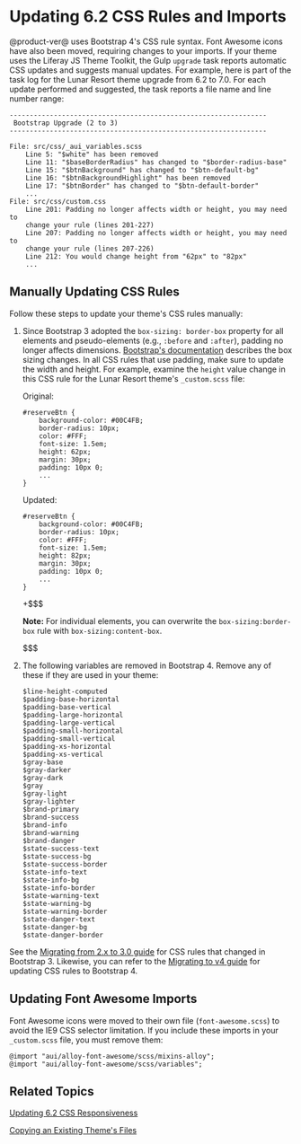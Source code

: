 # Updating 6.2 CSS Rules and Imports [](id=updating-6-2-css-rules-and-imports)

@product-ver@ uses Bootstrap 4's CSS rule syntax. Font Awesome icons have also 
been moved, requiring changes to your imports. If your theme uses the Liferay JS 
Theme Toolkit, the Gulp `upgrade` task reports automatic CSS updates and 
suggests manual updates. For example, here is part of the task log for the Lunar 
Resort theme upgrade from 6.2 to 7.0. For each update performed and suggested, 
the task reports a file name and line number range:

    ----------------------------------------------------------------
     Bootstrap Upgrade (2 to 3)
    ----------------------------------------------------------------

    File: src/css/_aui_variables.scss
        Line 5: "$white" has been removed
        Line 11: "$baseBorderRadius" has changed to "$border-radius-base"
        Line 15: "$btnBackground" has changed to "$btn-default-bg"
        Line 16: "$btnBackgroundHighlight" has been removed
        Line 17: "$btnBorder" has changed to "$btn-default-border"
        ...
    File: src/css/custom.css
        Line 201: Padding no longer affects width or height, you may need to
        change your rule (lines 201-227)
        Line 207: Padding no longer affects width or height, you may need to
        change your rule (lines 207-226)
        Line 212: You would change height from "62px" to "82px"
        ...

## Manually Updating CSS Rules [](id=manually-updating-css-rules)

Follow these steps to update your theme's CSS rules manually:

1.  Since Bootstrap 3 adopted the `box-sizing: border-box` property for all 
    elements and pseudo-elements (e.g., `:before` and `:after`), padding no 
    longer affects dimensions. 
    [Bootstrap's documentation](https://getbootstrap.com/docs/3.3/css/#less-mixins-box-sizing) 
    describes the box sizing changes. In all CSS rules that use padding, make 
    sure to update the width and height. For example, examine the `height` value 
    change in this CSS rule for the Lunar Resort theme's `_custom.scss` file:

    Original:

        #reserveBtn {
        	background-color: #00C4FB;
        	border-radius: 10px;
        	color: #FFF;
        	font-size: 1.5em;
        	height: 62px;
        	margin: 30px;
        	padding: 10px 0;
        	...
        }

    Updated:

        #reserveBtn {
        	background-color: #00C4FB;
        	border-radius: 10px;
        	color: #FFF;
        	font-size: 1.5em;
        	height: 82px;
        	margin: 30px;
        	padding: 10px 0;
        	...
        }

    +$$$

    **Note:** For individual elements, you can overwrite the 
    `box-sizing:border-box` rule with `box-sizing:content-box`. 

    $$$

2.  The following variables are removed in Bootstrap 4. Remove any of these if 
    they are used in your theme:

        $line-height-computed
        $padding-base-horizontal
        $padding-base-vertical
        $padding-large-horizontal
        $padding-large-vertical
        $padding-small-horizontal
        $padding-small-vertical
        $padding-xs-horizontal
        $padding-xs-vertical
        $gray-base
        $gray-darker
        $gray-dark
        $gray
        $gray-light
        $gray-lighter
        $brand-primary
        $brand-success
        $brand-info
        $brand-warning
        $brand-danger
        $state-success-text
        $state-success-bg
        $state-success-border
        $state-info-text
        $state-info-bg
        $state-info-border
        $state-warning-text
        $state-warning-bg
        $state-warning-border
        $state-danger-text
        $state-danger-bg
        $state-danger-border

See the 
[Migrating from 2.x to 3.0 guide](http://getbootstrap.com/migration/#migrating-from-2x-to-30) 
for CSS rules that changed in Bootstrap 3. Likewise, you can refer to the 
[Migrating to v4 guide](https://getbootstrap.com/docs/4.0/migration/) 
for updating CSS rules to Bootstrap 4. 

## Updating Font Awesome Imports [](id=updating-font-awesome-imports)

Font Awesome icons were moved to their own file (`font-awesome.scss`) to avoid 
the IE9 CSS selector limitation. If you include these imports in your 
`_custom.scss` file, you must remove them:

    @import "aui/alloy-font-awesome/scss/mixins-alloy";
    @import "aui/alloy-font-awesome/scss/variables";

## Related Topics [](id=related-topics)

[Updating 6.2 CSS Responsiveness](/develop/tutorials/-/knowledge_base/7-1/updating-the-6-2-responsiveness)

[Copying an Existing Theme's Files](/develop/tutorials/-/knowledge_base/7-1/copying-an-existing-themes-files)
